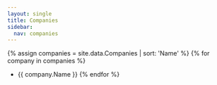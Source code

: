```yaml
---
layout: single
title: Companies
sidebar:
  nav: companies
---
```

{% assign companies = site.data.Companies | sort: 'Name' %}
{% for company in companies %}
  * {{ company.Name }}
{% endfor %}

